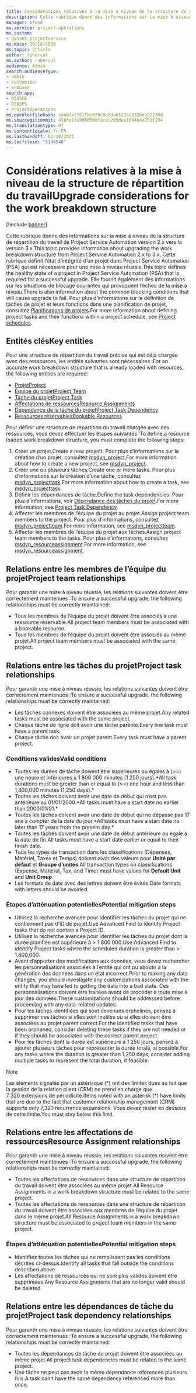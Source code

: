 ```yaml
---
title: Considérations relatives à la mise à niveau de la structure de répartition du travail
description: Cette rubrique donne des informations sur la mise à niveau de la structure de répartition du travail de Project Service Automation version 2.x vers la version 3.x.
manager: kfend
ms.service: project-operations
ms.custom:
- dyn365-projectservice
ms.date: 10/18/2019
ms.topic: article
author: ruhercul
ms.author: ruhercul
audience: Admin
search.audienceType:
- admin
- customizer
- enduser
search.app:
- D365CE
- D365PS
- ProjectOperations
ms.openlocfilehash: cea8ce7f61fbc0f0c8c8deb522bc332be102238d
ms.sourcegitcommit: 418fa1fe9d605b8faccc2d5dee1b04b4e753f194
ms.translationtype: HT
ms.contentlocale: fr-FR
ms.lasthandoff: 02/10/2021
ms.locfileid: "5149540"
---
```

# <a name="upgrade-considerations-for-the-work-breakdown-structure"></a><span data-ttu-id="67c92-103">Considérations relatives à la mise à niveau de la structure de répartition du travail</span><span class="sxs-lookup"><span data-stu-id="67c92-103">Upgrade considerations for the work breakdown structure</span></span>

[!include [banner](../includes/psa-now-project-operations.md)]

<span data-ttu-id="67c92-104">Cette rubrique donne des informations sur la mise à niveau de la structure de répartition du travail de Project Service Automation version 2.x vers la version 3.x.</span><span class="sxs-lookup"><span data-stu-id="67c92-104">This topic provides information about upgrading the work breakdown structure from Project Service Automation 2.x to 3.x.</span></span> <span data-ttu-id="67c92-105">Cette rubrique définit l’état d’intégrité d’un projet dans Project Service Automation (PSA) qui est nécessaire pour une mise à niveau réussie.</span><span class="sxs-lookup"><span data-stu-id="67c92-105">This topic defines the healthy state of a project in Project Service Automation (PSA) that is required for a successful upgrade.</span></span> <span data-ttu-id="67c92-106">Elle fournit également des informations sur les situations de blocage courantes qui provoquent l’échec de la mise à niveau.</span><span class="sxs-lookup"><span data-stu-id="67c92-106">There is also information about the common blocking conditions that will cause upgrade to fail.</span></span> <span data-ttu-id="67c92-107">Pour plus d’informations sur la définition de tâches de projet et leurs fonctions dans une planification de projet, consultez [Planifications de projets](project-creating.md).</span><span class="sxs-lookup"><span data-stu-id="67c92-107">For more information about defining project tasks and their functions within a project schedule, see [Project schedules](project-creating.md).</span></span>

## <a name="key-entities"></a><span data-ttu-id="67c92-108">Entités clés</span><span class="sxs-lookup"><span data-stu-id="67c92-108">Key entities</span></span>
<span data-ttu-id="67c92-109">Pour une structure de répartition du travail précise qui est déjà chargée avec des ressources, les entités suivantes sont nécessaires :</span><span class="sxs-lookup"><span data-stu-id="67c92-109">For an accurate work breakdown structure that is already loaded with resources, the following entities are required:</span></span>

- [<span data-ttu-id="67c92-110">Projet</span><span class="sxs-lookup"><span data-stu-id="67c92-110">Project</span></span>](https://docs.microsoft.com/dynamics365/customerengagement/on-premises/developer/entities/msdyn_project)
- [<span data-ttu-id="67c92-111">Équipe du projet</span><span class="sxs-lookup"><span data-stu-id="67c92-111">Project Team</span></span>](https://docs.microsoft.com/dynamics365/customerengagement/on-premises/developer/entities/msdyn_projectteam)
- [<span data-ttu-id="67c92-112">Tâche du projet</span><span class="sxs-lookup"><span data-stu-id="67c92-112">Project Task</span></span>](https://docs.microsoft.com/dynamics365/customerengagement/on-premises/developer/entities/msdyn_projecttask)
- [<span data-ttu-id="67c92-113">Affectations de ressources</span><span class="sxs-lookup"><span data-stu-id="67c92-113">Resource Assignments</span></span>](https://docs.microsoft.com/dynamics365/customerengagement/on-premises/developer/entities/msdyn_resourceassignment)
- [<span data-ttu-id="67c92-114">Dépendance de la tâche du projet</span><span class="sxs-lookup"><span data-stu-id="67c92-114">Project Task Dependency</span></span>](https://docs.microsoft.com/dynamics365/customerengagement/on-premises/developer/entities/msdyn_projecttaskdependency)
- [<span data-ttu-id="67c92-115">Ressources réservables</span><span class="sxs-lookup"><span data-stu-id="67c92-115">Bookable Resources</span></span>](https://docs.microsoft.com/dynamics365/customerengagement/on-premises/developer/entities/bookableresource)

<span data-ttu-id="67c92-116">Pour définir une structure de répartition du travail chargée avec des ressources, vous devez effectuer les étapes suivantes :</span><span class="sxs-lookup"><span data-stu-id="67c92-116">To define a resource loaded work breakdown structure, you must complete the following steps:</span></span>

1. <span data-ttu-id="67c92-117">Créer un projet.</span><span class="sxs-lookup"><span data-stu-id="67c92-117">Create a new project.</span></span> <span data-ttu-id="67c92-118">Pour plus d’informations sur la création d’un projet, consultez [msdyn_project](https://docs.microsoft.com/dynamics365/customerengagement/on-premises/developer/entities/msdyn_project).</span><span class="sxs-lookup"><span data-stu-id="67c92-118">For more information about how to create a new project, see [msdyn_project](https://docs.microsoft.com/dynamics365/customerengagement/on-premises/developer/entities/msdyn_project).</span></span>
2. <span data-ttu-id="67c92-119">Créer une ou plusieurs tâches.</span><span class="sxs-lookup"><span data-stu-id="67c92-119">Create one or more tasks.</span></span> <span data-ttu-id="67c92-120">Pour plus d’informations sur la création d’une tâche, consultez [msdyn_projecttask](https://docs.microsoft.com/dynamics365/customerengagement/on-premises/developer/entities/msdyn_projecttask).</span><span class="sxs-lookup"><span data-stu-id="67c92-120">For more information about how to create a task, see [msdyn_projecttask](https://docs.microsoft.com/dynamics365/customerengagement/on-premises/developer/entities/msdyn_projecttask).</span></span>
3. <span data-ttu-id="67c92-121">Définir les dépendances de tâche.</span><span class="sxs-lookup"><span data-stu-id="67c92-121">Define the task dependencies.</span></span> <span data-ttu-id="67c92-122">Pour plus d’informations, voir [Dépendance des tâches du projet](https://docs.microsoft.com/dynamics365/customerengagement/on-premises/developer/entities/msdyn_projecttaskdependency).</span><span class="sxs-lookup"><span data-stu-id="67c92-122">For more information, see [Project Task Dependency](https://docs.microsoft.com/dynamics365/customerengagement/on-premises/developer/entities/msdyn_projecttaskdependency).</span></span>
4. <span data-ttu-id="67c92-123">Affecter les membres de l’équipe du projet au projet.</span><span class="sxs-lookup"><span data-stu-id="67c92-123">Assign project team members to the project.</span></span> <span data-ttu-id="67c92-124">Pour plus d’informations, consultez [msdyn_projectteam](https://docs.microsoft.com/dynamics365/customerengagement/on-premises/developer/entities/msdyn_projectteam).</span><span class="sxs-lookup"><span data-stu-id="67c92-124">For more information, see [msdyn_projectteam](https://docs.microsoft.com/dynamics365/customerengagement/on-premises/developer/entities/msdyn_projectteam).</span></span>
5. <span data-ttu-id="67c92-125">Affecter les membres de l’équipe du projet aux tâches.</span><span class="sxs-lookup"><span data-stu-id="67c92-125">Assign project team members to the tasks.</span></span> <span data-ttu-id="67c92-126">Pour plus d’informations, consultez [msdyn_resourceassignment](https://docs.microsoft.com/dynamics365/customerengagement/on-premises/developer/entities/msdyn_resourceassignment).</span><span class="sxs-lookup"><span data-stu-id="67c92-126">For more information, see [msdyn_resourceassignment](https://docs.microsoft.com/dynamics365/customerengagement/on-premises/developer/entities/msdyn_resourceassignment).</span></span>

## <a name="project-team-relationships"></a><span data-ttu-id="67c92-127">Relations entre les membres de l’équipe du projet</span><span class="sxs-lookup"><span data-stu-id="67c92-127">Project team relationships</span></span>

<span data-ttu-id="67c92-128">Pour garantir une mise à niveau réussie, les relations suivantes doivent être correctement maintenues :</span><span class="sxs-lookup"><span data-stu-id="67c92-128">To ensure a successful upgrade, the following relationships must be correctly maintained:</span></span>
- <span data-ttu-id="67c92-129">Tous les membres de l’équipe du projet doivent être associés à une ressource réservable.</span><span class="sxs-lookup"><span data-stu-id="67c92-129">All project team members must be associated with a bookable resource.</span></span>
- <span data-ttu-id="67c92-130">Tous les membres de l’équipe du projet doivent être associés au même projet.</span><span class="sxs-lookup"><span data-stu-id="67c92-130">All project team members must be associated with the same project.</span></span> 

## <a name="project-task-relationships"></a><span data-ttu-id="67c92-131">Relations entre les tâches du projet</span><span class="sxs-lookup"><span data-stu-id="67c92-131">Project task relationships</span></span>
<span data-ttu-id="67c92-132">Pour garantir une mise à niveau réussie, les relations suivantes doivent être correctement maintenues :</span><span class="sxs-lookup"><span data-stu-id="67c92-132">To ensure a successful upgrade, the following relationships must be correctly maintained:</span></span>

- <span data-ttu-id="67c92-133">Les tâches connexes doivent être associées au même projet.</span><span class="sxs-lookup"><span data-stu-id="67c92-133">Any related tasks must be associated with the same project.</span></span>
- <span data-ttu-id="67c92-134">Chaque tâche de ligne doit avoir une tâche parente.</span><span class="sxs-lookup"><span data-stu-id="67c92-134">Every line task must have a parent task.</span></span>
- <span data-ttu-id="67c92-135">Chaque tâche doit avoir un projet parent.</span><span class="sxs-lookup"><span data-stu-id="67c92-135">Every task must have a parent project.</span></span>

### <a name="valid-conditions"></a><span data-ttu-id="67c92-136">Conditions valides</span><span class="sxs-lookup"><span data-stu-id="67c92-136">Valid conditions</span></span>

- <span data-ttu-id="67c92-137">Toutes les durées de tâche doivent être supérieures ou égales à (>=) une heure et inférieures à 1 800 000 minutes (1 250 jours).\*</span><span class="sxs-lookup"><span data-stu-id="67c92-137">All task durations must be greater than or equal to (>=) one hour and less than 1,800,000 minutes (1,250 days).\*</span></span>
- <span data-ttu-id="67c92-138">Toutes les tâches doivent avoir une date de début qui n’est pas antérieure au 01/01/2000.\*</span><span class="sxs-lookup"><span data-stu-id="67c92-138">All tasks must have a start date no earlier than 2000/01/01.\*</span></span>
- <span data-ttu-id="67c92-139">Toutes les tâches doivent avoir une date de début qui ne dépasse pas 17 ans à compter de la date du jour.\*</span><span class="sxs-lookup"><span data-stu-id="67c92-139">All tasks must have a start date no later than 17 years from the present day.\*</span></span>
- <span data-ttu-id="67c92-140">Toutes les tâches doivent avoir une date de début antérieure ou égale à la date de fin.</span><span class="sxs-lookup"><span data-stu-id="67c92-140">All tasks must have a start date earlier or equal to their finish date.</span></span>
- <span data-ttu-id="67c92-141">Tous les types de transaction dans les classifications (Dépenses, Matériel, Taxes et Temps) doivent avoir des valeurs pour **Unité par défaut** et **Groupe d’unités**.</span><span class="sxs-lookup"><span data-stu-id="67c92-141">All transaction types on classifications (Expense, Material, Tax, and Time) must have values for **Default Unit** and **Unit Group**.</span></span>
- <span data-ttu-id="67c92-142">Les formats de date avec des lettres doivent être évités.</span><span class="sxs-lookup"><span data-stu-id="67c92-142">Date formats with letters should be avoided.</span></span>

### <a name="potential-mitigation-steps"></a><span data-ttu-id="67c92-143">Étapes d’atténuation potentielles</span><span class="sxs-lookup"><span data-stu-id="67c92-143">Potential mitigation steps</span></span>
- <span data-ttu-id="67c92-144">Utilisez la recherche avancée pour identifier les tâches du projet qui ne contiennent pas d’ID de projet.</span><span class="sxs-lookup"><span data-stu-id="67c92-144">Use Advanced Find to identify Project tasks that do not contain a Project ID.</span></span>
- <span data-ttu-id="67c92-145">Utilisez la recherche avancée pour identifier les tâches du projet dont la durée planifiée est supérieure à > 1 800 000.</span><span class="sxs-lookup"><span data-stu-id="67c92-145">Use Advanced Find to identify Project tasks where the scheduled duration is greater than > 1,800,000.</span></span>
- <span data-ttu-id="67c92-146">Avant d’apporter des modifications aux données, vous devez rechercher les personnalisations associées à l’entité qui ont pu aboutir à la génération des données dans un état incorrect.</span><span class="sxs-lookup"><span data-stu-id="67c92-146">Prior to making any data changes, you should investigate any customizations associated with the entity that may have led to getting the data into a bad state.</span></span> <span data-ttu-id="67c92-147">Ces personnalisations doivent être traitées avant de procéder à toute mise à jour des données.</span><span class="sxs-lookup"><span data-stu-id="67c92-147">These customizations should be addressed before proceeding with any data-related updates.</span></span>
- <span data-ttu-id="67c92-148">Pour les tâches identifiées qui sont devenues orphelines, pensez à supprimer ces tâches si elles sont inutiles ou si elles doivent être associées au projet parent correct.</span><span class="sxs-lookup"><span data-stu-id="67c92-148">For the identified tasks that have been orphaned, consider deleting these tasks if they are not needed or if they should be associated with the correct parent project.</span></span>
- <span data-ttu-id="67c92-149">Pour les tâches dont la durée est supérieure à 1 250 jours, pensez à ajouter plusieurs tâches pour représenter la durée totale, si possible.</span><span class="sxs-lookup"><span data-stu-id="67c92-149">For any tasks where the duration is greater than 1,250 days, consider adding multiple tasks to represent the total duration, if feasible.</span></span>

> [!NOTE]
> <span data-ttu-id="67c92-150">Les éléments signalés par un astérisque (\*) ont des limites dues au fait que la gestion de la relation client (CRM) ne prend en charge que 7 320 extensions de périodicité.</span><span class="sxs-lookup"><span data-stu-id="67c92-150">Items noted with an asterisk (\*) have limits that are due to the fact that customer relationship management (CRM) supports only 7,320 recurrence expansions.</span></span> <span data-ttu-id="67c92-151">Vous devez rester en dessous de cette limite.</span><span class="sxs-lookup"><span data-stu-id="67c92-151">You must stay below this limit.</span></span>

## <a name="resource-assignment-relationships"></a><span data-ttu-id="67c92-152">Relations entre les affectations de ressources</span><span class="sxs-lookup"><span data-stu-id="67c92-152">Resource Assignment relationships</span></span>
<span data-ttu-id="67c92-153">Pour garantir une mise à niveau réussie, les relations suivantes doivent être correctement maintenues :</span><span class="sxs-lookup"><span data-stu-id="67c92-153">To ensure a successful upgrade, the following relationships must be correctly maintained:</span></span>

- <span data-ttu-id="67c92-154">Toutes les affectations de ressources dans une structure de répartition du travail doivent être associées au même projet.</span><span class="sxs-lookup"><span data-stu-id="67c92-154">All Resource Assignments in a work breakdown structure must be related to the same project.</span></span>
- <span data-ttu-id="67c92-155">Toutes les affectations de ressources dans une structure de répartition du travail doivent être associées aux membres de l’équipe du projet dans le même projet.</span><span class="sxs-lookup"><span data-stu-id="67c92-155">All Resource Assignments in a work breakdown structure must be associated to project team members in the same project.</span></span>

### <a name="potential-mitigation-steps"></a><span data-ttu-id="67c92-156">Étapes d’atténuation potentielles</span><span class="sxs-lookup"><span data-stu-id="67c92-156">Potential mitigation steps</span></span>
- <span data-ttu-id="67c92-157">Identifiez toutes les tâches qui ne remplissent pas les conditions décrites ci-dessus.</span><span class="sxs-lookup"><span data-stu-id="67c92-157">Identify all tasks that fall outside the conditions described above.</span></span>  
- <span data-ttu-id="67c92-158">Les affectations de ressources qui ne sont plus valides doivent être supprimées.</span><span class="sxs-lookup"><span data-stu-id="67c92-158">Any Resource Assignments that are no longer valid should be deleted.</span></span>

## <a name="project-task-dependency-relationships"></a><span data-ttu-id="67c92-159">Relations entre les dépendances de tâche du projet</span><span class="sxs-lookup"><span data-stu-id="67c92-159">Project task dependency relationships</span></span>
<span data-ttu-id="67c92-160">Pour garantir une mise à niveau réussie, les relations suivantes doivent être correctement maintenues :</span><span class="sxs-lookup"><span data-stu-id="67c92-160">To ensure a successful upgrade, the following relationships must be correctly maintained:</span></span>

- <span data-ttu-id="67c92-161">Toutes les dépendances de tâche du projet doivent être associées au même projet.</span><span class="sxs-lookup"><span data-stu-id="67c92-161">All project task dependencies must be related to the same project.</span></span>
- <span data-ttu-id="67c92-162">Une tâche ne peut pas avoir la même dépendance référencée plusieurs fois.</span><span class="sxs-lookup"><span data-stu-id="67c92-162">A task can't have the same dependency referenced more than once.</span></span>

